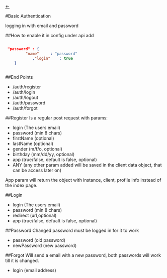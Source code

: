 [<-](https://github.com/LiveSqrd/docs#some-usefull-resources)

#Basic Authentication

logging in with email and password

##How to enable it
in config under api add 
```json

 "password"	: {
  		 "name" 	: "password"
			,"login"	: true
	}
	
```
##End Points
* /auth/register
* /auth/login
* /auth/logout 
* /auth/password
* /auth/forgot


##Register
Is a regular post request with params:
* login (The users email)
* password (min 8 chars)
* firstName (optional)
* lastName (optional)
* gender (m/f/o, optional)
* birthday (mm/dd/yy, optional)
* app (true/false, default is false, optional)
* ANY (any other param added will be saved in the client data object, that can be access later on)

App param will return the object with instance, client, profile info instead of the index page. 

##Login
* login (The users email)
* password (min 8 chars)
* redirect (url,optional)
* app (true/false, defualt is false, optional)

##Password
Changed password must be logged in for it to work
* password (old password)
* newPassword (new password)

##Forgot 
Will send a email with a new password, both passwords will work till it is changed.
* login (email address)


